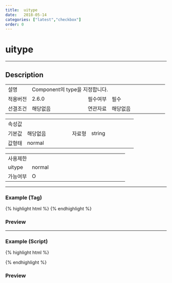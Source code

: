 ```yaml
---
title:  uitype
date:   2018-05-14
categories: ["latest","checkbox"]
order: 0
---
```


uitype
===

---

## Description

<table style="width:100%">
    <colgroup>
        <col width="15%"/>
        <col width="35%"/>
        <col width="15%"/>
        <col width="35%"/>
    </colgroup>
    <tr>
        <td class="tdTitle">설명</td>
        <td colspan="3">Component의 type을 지정합니다.</td>
    </tr>
    <tr>
        <td class="tdTitle">적용버전</td>
        <td>2.6.0</td>
        <td class="tdTitle">필수여부</td>
        <td class="tdRed">필수</td>
    </tr>
    <tr>
        <td class="tdTitle">선결조건</td>
        <td>해당없음</td>
        <td class="tdTitle">연관자료</td>
        <td>해당없음</td>
    </tr>
</table>
<table style="width:100%">
    <colgroup>
        <col width="15%"/>
        <col width="35%"/>
        <col width="15%"/>
        <col width="35%"/>
    </colgroup>
    <tr>
        <td class="tdTitle tdBg" colspan="4">속성값</td>
    </tr>
    <tr>
        <td class="tdTitle">기본값</td>
        <td>해당없음</td>
        <td class="tdTitle">자료형</td>
        <td>string</td>
    </tr>
    <tr>
        <td class="tdTitle">값형태</td>
        <td colspan="3">normal</td>
    </tr>
</table>
<table style="width:100%">
    <colgroup>
        <col width="20%"/>
        <col width="20%"/>
        <col width="20%"/>
        <col width="20%"/>
        <col width="20%"/>
    </colgroup>
    <tr>
        <td class="tdTitle tdBg" colspan="5">사용제한</td>
    </tr>
    <tr>
        <td>uitype</td>
        <td class="tdCenter">normal</td>
        <td></td>
        <td></td>
        <td></td>
    </tr>
    <tr>
        <td>가능여부</td>
        <td class="tdBlue tdCenter">O</td>
        <td></td>
        <td></td>
        <td></td>
    </tr>
</table>

---
### Example (Tag)

{% highlight html %}
<sbux-checkbox id="sbIdx1" name="sbTagNm.a" uitype="normal" text="SBUx checkbox1"></sbux-checkbox>
<sbux-checkbox id="sbIdx2" name="sbTagNm.b" uitype="normal" text="SBUx checkbox2"></sbux-checkbox>
<sbux-checkbox id="sbIdx3" name="sbTagNm.c" uitype="normal" text="SBUx checkbox3"></sbux-checkbox>
{% endhighlight %}

### Preview

<sbux-checkbox id="sbIdx1" name="sbTagNm.a" uitype="normal" text="SBUx checkbox1"></sbux-checkbox>
<sbux-checkbox id="sbIdx2" name="sbTagNm.b" uitype="normal" text="SBUx checkbox2"></sbux-checkbox>
<sbux-checkbox id="sbIdx3" name="sbTagNm.c" uitype="normal" text="SBUx checkbox3"></sbux-checkbox>

---
### Example (Script)

{% highlight html %}
<div id="sbArea1"></div>
<div id="sbArea2"></div>
<div id="sbArea3"></div>
<script>
    $(document).ready(function(){
        $('#sbArea1').sbCheckbox({
            name : 'sbScriptNm.a',
            uitype : 'normal',
            text : 'SBUx Checkbox1'
        });
		$('#sbArea2').sbCheckbox({
            name : 'sbScriptNm.b',
            uitype : 'normal',
            text : 'SBUx Checkbox2'
        });
		$('#sbArea3').sbCheckbox({
            name : 'sbScriptNm.c',
            uitype : 'normal',
            text : 'SBUx Checkbox3'
        });
    }); 
</script>
{% endhighlight %}

### Preview 

<div id="sbArea1"></div>
<div id="sbArea2"></div>
<div id="sbArea3"></div>
<script>
    $(document).ready(function(){
        $('#sbArea1').sbCheckbox({
            name : 'sbScriptNm.a',
            uitype : 'normal',
            text : 'SBUx Checkbox1'
        });
		$('#sbArea2').sbCheckbox({
            name : 'sbScriptNm.b',
            uitype : 'normal',
            text : 'SBUx Checkbox2'
        });
		$('#sbArea3').sbCheckbox({
            name : 'sbScriptNm.c',
            uitype : 'normal',
            text : 'SBUx Checkbox3'
        });
    });   
</script>
